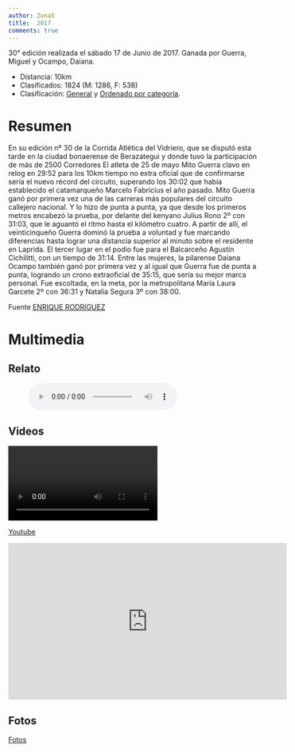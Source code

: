 ```yaml
---
author: Zona5
title:  2017
comments: true
---
```

30° edición realizada el sábado 17 de Junio de 2017. Ganada por Guerra, Miguel y Ocampo, Daiana.

* Distancia: 10km
* Clasificados: 1824 (M: 1286, F: 538)
* Clasificación: [General](/clasificacion/2017/2017.html) y [Ordenado por categoría](/clasificacion/2017/2017cat.html).

# Resumen

En su edición nº 30 de la Corrida Atlética del Vidriero, que se disputó esta tarde en la ciudad bonaerense de  Berazategui y donde tuvo la participación de más de 2500 Corredores
El atleta de 25 de mayo  Mito  Guerra clavo en relog en 29:52 para los 10km tiempo no extra oficial  que de confirmarse sería el nuevo récord del circuito, superando los 30:02 que había establecido el catamarqueño Marcelo Fabricius el año pasado.
Mito Guerra ganó por primera vez una de las carreras más populares del circuito callejero nacional.
Y lo hizo de punta a punta, ya que desde los primeros metros encabezó la prueba, por delante del kenyano Julius Rono 2º con 31:03, que le aguantó el ritmo hasta el kilómetro cuatro. A partir de allí, el veinticinqueño Guerra dominó la prueba a voluntad y fue marcando diferencias hasta lograr una distancia superior al minuto sobre el residente en Laprida. El tercer lugar en el podio fue para el Balcarceño Agustín Cichilitti, con un tiempo de 31:14.
Entre las mujeres, la pilarense Daiana Ocampo también ganó por primera vez y al igual que Guerra fue de punta a punta, logrando un crono extraoficial de 35:15, que sería su mejor marca personal. Fue escoltada, en la meta, por la metropolitana María Laura Garcete 2º con 36:31 y Natalia  Segura 3º con 38:00. 

Fuente [ENRIQUE RODRIGUEZ](https://deportesvillaadela.blogspot.com/2017/06/30-edicion-de-maraton-dia-del-vidriero.html)


# Multimedia

## Relato

<figure>
    <audio
        controls
        src="/assets/audio/relatos/2017.mp3">
            Your browser does not support the
            <code>audio</code> element.
    </audio>
</figure>

## Videos

<video controls width="300">
    <source src="/assets/video/2017/video30.mp4"
            type="video/mp4"/>
    Sorry, your browser doesn't support embedded videos.
</video>

[Youtube](https://www.youtube.com/watch?v=ytp7SfvP9Yk)

<iframe width="560" height="315" src="https://www.youtube.com/embed/ytp7SfvP9Yk" frameborder="0" allow="accelerometer; autoplay; clipboard-write; encrypted-media; gyroscope; picture-in-picture" allowfullscreen></iframe>

## Fotos
[Fotos](/2020/10/02/album2017.html)
